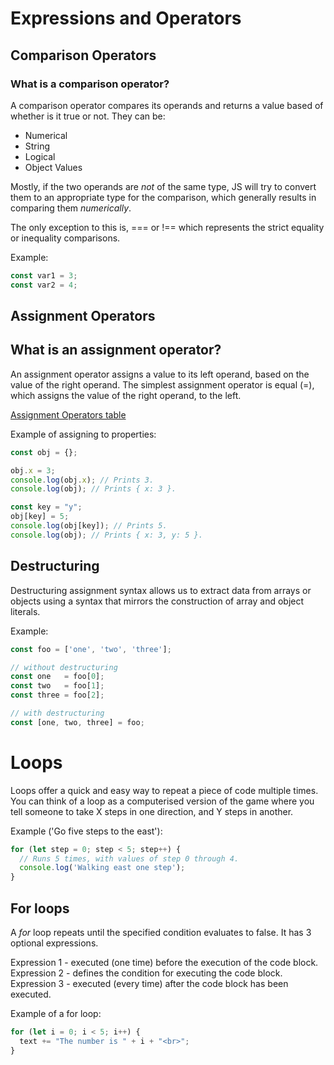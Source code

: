 # Expressions and Operators

## Comparison Operators

### What is a comparison operator?

A comparison operator compares its operands and returns a value based of whether is it true or not. They can be:

- Numerical
- String
- Logical
- Object Values

Mostly, if the two operands are *not* of the same type, JS will try to convert them to an appropriate type for the comparison, which generally results
in comparing them *numerically*.

The only exception to this is, === or !== which represents the strict equality or inequality comparisons.

Example: 
```js
const var1 = 3;
const var2 = 4;
```

## Assignment Operators

## What is an assignment operator?

An assignment operator assigns a value to its left operand, based on the value of the right operand. The simplest assignment operator is equal (=),
which assigns the value of the right operand, to the left.

[Assignment Operators table](https://developer.mozilla.org/en-US/docs/Web/JavaScript/Guide/Expressions_and_Operators#assignment_operators)

Example of assigning to properties:
```js
const obj = {};

obj.x = 3;
console.log(obj.x); // Prints 3.
console.log(obj); // Prints { x: 3 }.

const key = "y";
obj[key] = 5;
console.log(obj[key]); // Prints 5.
console.log(obj); // Prints { x: 3, y: 5 }.
```

## Destructuring 

Destructuring assignment syntax allows us to extract data from arrays or objects using a syntax that mirrors the construction of array and object literals.

Example:
```js
const foo = ['one', 'two', 'three'];

// without destructuring
const one   = foo[0];
const two   = foo[1];
const three = foo[2];

// with destructuring
const [one, two, three] = foo;
```

# Loops

Loops offer a quick and easy way to repeat a piece of code multiple times. You can think of a loop as a computerised version of the game where you tell
someone to take X steps in one direction, and Y steps in another.

Example ('Go five steps to the east'):
```js
for (let step = 0; step < 5; step++) {
  // Runs 5 times, with values of step 0 through 4.
  console.log('Walking east one step');
}
```
## For loops

A *for* loop repeats until the specified condition evaluates to false. It has 3 optional expressions.

Expression 1 - executed (one time) before the execution of the code block.
Expression 2 - defines the condition for executing the code block.
Expression 3 - executed (every time) after the code block has been executed.

Example of a for loop:
```js
for (let i = 0; i < 5; i++) {
  text += "The number is " + i + "<br>";
}
```




















